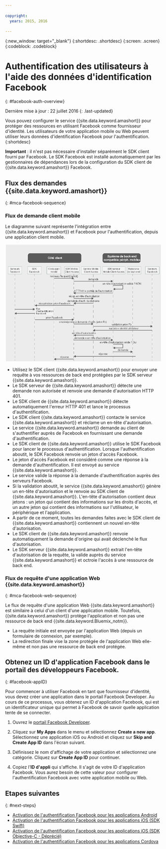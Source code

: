 ```yaml
---

copyright:
  years: 2015, 2016

---
```

{:new_window: target="_blank"}
{:shortdesc: .shortdesc}
{:screen: .screen}
{:codeblock: .codeblock}

# Authentification des utilisateurs à l'aide des données d'identification Facebook
{: #facebook-auth-overview}

Dernière mise à jour : 22 juillet 2016
{: .last-updated}

Vous pouvez configurer le service {{site.data.keyword.amashort}} pour protéger des ressources en utilisant
Facebook comme fournisseur d'identité. Les utilisateurs de votre application mobile ou Web peuvent utiliser leurs données d'identification Facebook
pour l'authentification.
{:shortdesc}

**Important** : il n'est pas nécessaire d'installer séparément le SDK client fourni par Facebook. Le SDK Facebook est installé automatiquement par les gestionnaires de dépendances lors de la configuration du SDK client de {{site.data.keyword.amashort}} Facebook.

## Flux des demandes {{site.data.keyword.amashort}}
{: #mca-facebook-sequence}

### Flux de demande client mobile

Le diagramme suivant représente l'intégration entre {{site.data.keyword.amashort}} et Facebook pour l'authentification, depuis une application client mobile.

![Diagramme de flux de demande de client mobile](images/mca-sequence-facebook.jpg)

* Utilisez le SDK client {{site.data.keyword.amashort}} pour envoyer une requête à vos ressources de back end protégées par le SDK serveur
{{site.data.keyword.amashort}}.
* Le SDK serveur de {{site.data.keyword.amashort}} détecte une demande non autorisée et renvoie une demande d'autorisation HTTP 401.
* Le SDK client de {{site.data.keyword.amashort}} détecte automatiquement l'erreur HTTP 401 et lance le processus d'authentification.
* Le SDK client {{site.data.keyword.amashort}} contacte le service {{site.data.keyword.amashort}} et réclame un en-tête d'autorisation.
* Le service {{site.data.keyword.amashort}} demande au client de s'authentifier auprès de Facebook en fournissant une demande d'authentification.
* Le SDK client de {{site.data.keyword.amashort}} utilise le SDK Facebook pour lancer le processus d'authentification. Lorsque l'authentification aboutit, le SDK Facebook renvoie un jeton d'accès Facebook.
* Le jeton d'accès Facebook est considéré comme une réponse à la demande d'authentification. Il est envoyé au service {{site.data.keyword.amashort}}.
* Le service valide la réponse à la demande d'authentification auprès des serveurs Facebook.
* Si la validation aboutit, le service {{site.data.keyword.amashort}} génère un en-tête d'autorisation et le renvoie au SDK client de {{site.data.keyword.amashort}}. L'en-tête d'autorisation contient deux jetons : un jeton qui contient des informations sur les droits d'accès, et un autre jeton qui contient des informations sur l'utilisateur, le périphérique et l'application.
* A partir de ce moment, toutes les demandes faites avec le SDK client de {{site.data.keyword.amashort}} contiennent un nouvel en-tête d'autorisation.
* Le SDK client de {{site.data.keyword.amashort}} renvoie automatiquement la demande d'origine qui avait déclenché le flux d'autorisation.
* Le SDK serveur {{site.data.keyword.amashort}} extrait l'en-tête d'autorisation de la requête, la valide auprès du service
{{site.data.keyword.amashort}} et octroie l'accès à une ressource de back end.

### Flux de requête d'une application Web {{site.data.keyword.amashort}}
{: #mca-facebook-web-sequence}

Le flux de requête d'une application Web {{site.data.keyword.amashort}} est similaire à celui d'un client d'une application mobile. Toutefois,
{{site.data.keyword.amashort}} protège l'application et non pas une ressource de back end {{site.data.keyword.Bluemix_notm}}.

  * La requête initiale est envoyée par l'application Web (depuis un formulaire de connexion, par exemple).
  * La redirection finale vise la zone protégée de l'application Web elle-même et non pas une ressource de back end protégée. 


## Obtenez un ID d'application Facebook dans le portail des développeurs Facebook.
{: #facebook-appID}

Pour commencer à utiliser Facebook en tant que fournisseur d'identité, vous devez créer une application dans le portail Facebook Developer. Au cours de ce processus, vous obtenez un ID d'application Facebook, qui est un identificateur unique qui permet à Facebook de savoir quelle application tente de se connecter.

1. Ouvrez le [portail Facebook Developer](https://developers.facebook.com).

1. Cliquez sur **My Apps** dans le menu et sélectionnez **Create a new app**.
Sélectionnez une application iOS ou Android et cliquez sur **Skip and Create App ID** dans l'écran suivant.

1. Définissez le nom d'affichage de votre application et sélectionnez une catégorie. Cliquez sur **Create App ID** pour continuer.

1. Copiez l'**ID d'appli** qui s'affiche. Il s'agit de votre ID d'application Facebook.  Vous aurez besoin de cette valeur pour
configurer l'authentification Facebook
avec votre application mobile ou Web.

## Etapes suivantes
{: #next-steps}

* [Activation de l'authentification Facebook pour les applications Android](facebook-auth-android.html)
* [Activation de l'authentification Facebook pour les applications iOS (SDK Swift)](facebook-auth-ios-swift-sdk.html)
* [Activation de l'authentification Facebook pour les applications iOS (SDK Objective-C - Déprécié)](facebook-auth-ios.html)
* [Activation de l'authentification Facebook pour les applications Cordova](facebook-auth-cordova.html)
